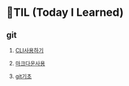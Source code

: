 # 🌱TIL (Today I Learned)

## git

1. [CLI사용하기](./startcamp/CLI.md)

2. [마크다운사용](./startcamp/markdown.md)

3. [git기초](./startcamp/git.md)

   